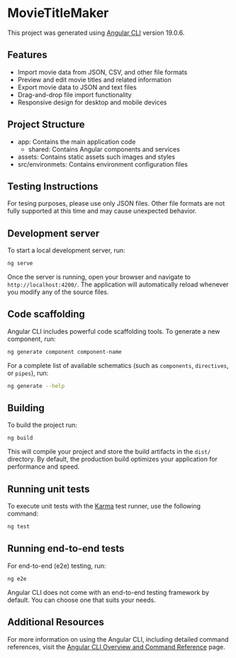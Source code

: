 # MovieTitleMaker

This project was generated using [Angular CLI](https://github.com/angular/angular-cli) version 19.0.6.

## Features

- Import movie data from JSON, CSV, and other file formats
- Preview and edit movie titles and related information
- Export movie data to JSON and text files
- Drag-and-drop file import functionality
- Responsive design for desktop and mobile devices

## Project Structure

- app: Contains the main application code
    - shared: Contains Angular components and services
- assets: Contains static assets such images and styles
- src/environmets: Contains environment configuration files

## Testing Instructions

For tesing purposes, please use only JSON files. Other file formats are not fully supported at
this time and may cause unexpected behavior.

## Development server

To start a local development server, run:

```bash
ng serve
```

Once the server is running, open your browser and navigate to `http://localhost:4200/`. The application will automatically reload whenever you modify any of the source files.

## Code scaffolding

Angular CLI includes powerful code scaffolding tools. To generate a new component, run:

```bash
ng generate component component-name
```

For a complete list of available schematics (such as `components`, `directives`, or `pipes`), run:

```bash
ng generate --help
```

## Building

To build the project run:

```bash
ng build
```

This will compile your project and store the build artifacts in the `dist/` directory. By default, the production build optimizes your application for performance and speed.

## Running unit tests

To execute unit tests with the [Karma](https://karma-runner.github.io) test runner, use the following command:

```bash
ng test
```

## Running end-to-end tests

For end-to-end (e2e) testing, run:

```bash
ng e2e
```

Angular CLI does not come with an end-to-end testing framework by default. You can choose one that suits your needs.

## Additional Resources

For more information on using the Angular CLI, including detailed command references, visit the [Angular CLI Overview and Command Reference](https://angular.dev/tools/cli) page.
